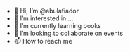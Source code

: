 - 👋 Hi, I’m @abulafiador
- 👀 I’m interested in ...
- 🌱 I’m currently learning books
- 💞️ I’m looking to collaborate on events 
- 📫 How to reach me 

<!---
abulafiador/abulafiador is a ✨ special ✨ repository because its `README.md` (this file) appears on your GitHub profile.
You can click the Preview link to take a look at your changes.
--->
